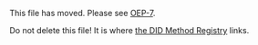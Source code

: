 This file has moved. Please see [OEP-7](https://github.com/oceanprotocol/OEPs/tree/master/7).

Do not delete this file! It is where [the DID Method Registry](https://w3c-ccg.github.io/did-method-registry/) links.

